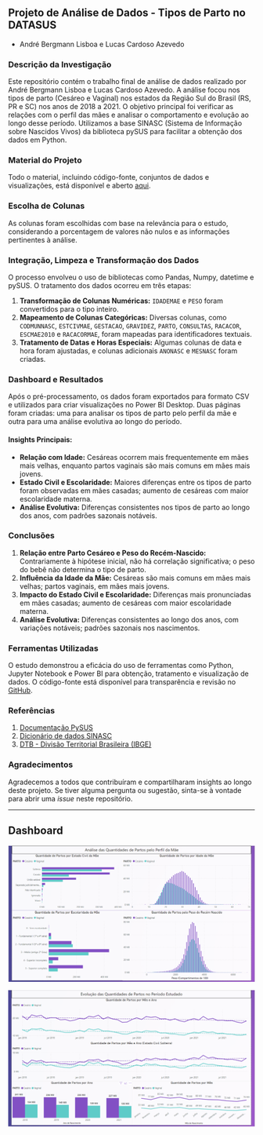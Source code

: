 ## Projeto de Análise de Dados - Tipos de Parto no DATASUS

* André Bergmann Lisboa e Lucas Cardoso Azevedo

### Descrição da Investigação

Este repositório contém o trabalho final de análise de dados realizado por André Bergmann Lisboa e Lucas Cardoso Azevedo. A análise focou nos tipos de parto (Cesáreo e Vaginal) nos estados da Região Sul do Brasil (RS, PR e SC) nos anos de 2018 a 2021. O objetivo principal foi verificar as relações com o perfil das mães e analisar o comportamento e evolução ao longo desse período. Utilizamos a base SINASC (Sistema de Informação sobre Nascidos Vivos) da biblioteca pySUS para facilitar a obtenção dos dados em Python.

### Material do Projeto

Todo o material, incluindo código-fonte, conjuntos de dados e visualizações, está disponível e aberto [aqui](https://github.com/LucasAzeved/analise_partos_datasus).

### Escolha de Colunas

As colunas foram escolhidas com base na relevância para o estudo, considerando a porcentagem de valores não nulos e as informações pertinentes à análise.

### Integração, Limpeza e Transformação dos Dados

O processo envolveu o uso de bibliotecas como Pandas, Numpy, datetime e pySUS. O tratamento dos dados ocorreu em três etapas:

1. **Transformação de Colunas Numéricas:** `IDADEMAE` e `PESO` foram convertidos para o tipo inteiro.
2. **Mapeamento de Colunas Categóricas:** Diversas colunas, como `CODMUNNASC`, `ESTCIVMAE`, `GESTACAO`, `GRAVIDEZ`, `PARTO`, `CONSULTAS`, `RACACOR`, `ESCMAE2010` e `RACACORMAE`, foram mapeadas para identificadores textuais.
3. **Tratamento de Datas e Horas Especiais:** Algumas colunas de data e hora foram ajustadas, e colunas adicionais `ANONASC` e `MESNASC` foram criadas.

### Dashboard e Resultados

Após o pré-processamento, os dados foram exportados para formato CSV e utilizados para criar visualizações no Power BI Desktop. Duas páginas foram criadas: uma para analisar os tipos de parto pelo perfil da mãe e outra para uma análise evolutiva ao longo do período.

#### Insights Principais:

- **Relação com Idade:** Cesáreas ocorrem mais frequentemente em mães mais velhas, enquanto partos vaginais são mais comuns em mães mais jovens.
- **Estado Civil e Escolaridade:** Maiores diferenças entre os tipos de parto foram observadas em mães casadas; aumento de cesáreas com maior escolaridade materna.
- **Análise Evolutiva:** Diferenças consistentes nos tipos de parto ao longo dos anos, com padrões sazonais notáveis.

### Conclusões

1. **Relação entre Parto Cesáreo e Peso do Recém-Nascido:** Contrariamente à hipótese inicial, não há correlação significativa; o peso do bebê não determina o tipo de parto.
2. **Influência da Idade da Mãe:** Cesáreas são mais comuns em mães mais velhas; partos vaginais, em mães mais jovens.
3. **Impacto do Estado Civil e Escolaridade:** Diferenças mais pronunciadas em mães casadas; aumento de cesáreas com maior escolaridade materna.
4. **Análise Evolutiva:** Diferenças consistentes ao longo dos anos, com variações notáveis; padrões sazonais nos nascimentos.

### Ferramentas Utilizadas

O estudo demonstrou a eficácia do uso de ferramentas como Python, Jupyter Notebook e Power BI para obtenção, tratamento e visualização de dados. O código-fonte está disponível para transparência e revisão no [GitHub](https://github.com/LucasAzeved/analise_partos_datasus).

### Referências

1. [Documentação PySUS](https://pysus.readthedocs.io/en/latest/)
2. [Dicionário de dados SINASC](https://svs.aids.gov.br/daent/cgiae/sinasc/documentacao/dicionario_de_dados_SINASC_tabela_DN.pdf)
3. [DTB - Divisão Territorial Brasileira (IBGE)](https://www.ibge.gov.br/geociencias/organizacao-do-territorio/estrutura-territorial/23701-divisao-territorial-brasileira.html?=&t=downloads)

### Agradecimentos

Agradecemos a todos que contribuíram e compartilharam insights ao longo deste projeto. Se tiver alguma pergunta ou sugestão, sinta-se à vontade para abrir uma *issue* neste repositório.

--- 

## Dashboard

![dash1](./img/Dashboard_1.png)

![dash2](./img/Dashboard_2.png)
